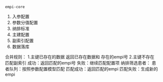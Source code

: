 `empi-core`

1. 入参配置
2. 参数分值配置
3. 纳排标准
4.  主建配置
5.  副索引配置
3. 数据落库
  
合并规则：
1.主键已存在的数据 返回已存在数据和 存在的empi号
2.主键不存在
    匹配副索引
        成功：返回匹配的empi号
        失败：继续匹配配置项
            纳排筛选患者：
                患者队列：按照参数配置模型匹配
                    匹配成功：返回匹配的empi
                    匹配失败：生成新的empi
                    